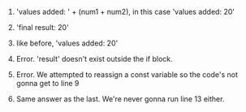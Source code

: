 1. 'values added: ' + (num1 + num2), in this case 'values added: 20'
2. 'final result: 20'

3. like before, 'values added: 20'
4. Error. 'result' doesn't exist outside the if block. 

5. Error. We attempted to reassign a const variable so the code's not gonna get to line 9
6. Same answer as the last. We're never gonna run line 13 either.